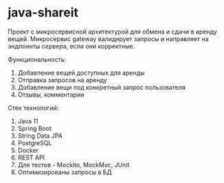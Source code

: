 # java-shareit

Проект с микросервисной архитектурой для обмена и сдачи в аренду вещей.
Микросервис gateway валидирует запросы и направляет на эндпоинты сервера, если они корректные.

Функциональность:
1. Добавление вещей доступных для аренды
2. Отправка запросов на аренду
3. Добавление вещи под конкретный запрос пользователя
4. Отзывы, комментарии

Стек технологий:
1. Java 11
2. Spring Boot
3. String Data JPA
4. PostgreSQL
5. Docker
6. REST API
7. Для тестов - Mockito, MockMvc, JUnit
8. Оптимизированы запросы в БД

